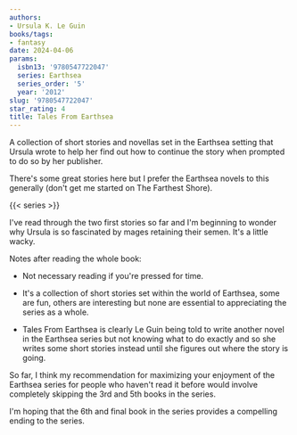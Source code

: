 ```yaml
---
authors:
- Ursula K. Le Guin
books/tags:
- fantasy
date: 2024-04-06
params:
  isbn13: '9780547722047'
  series: Earthsea
  series_order: '5'
  year: '2012'
slug: '9780547722047'
star_rating: 4
title: Tales From Earthsea
---
```


A collection of short stories and novellas set in the Earthsea setting that Ursula wrote to help her find out how to continue the story when prompted to do so by her publisher.

There's some great stories here but I prefer the Earthsea novels to this generally (don't get me started on The Farthest Shore).

<!--more-->

{{< series >}}

I've read through the two first stories so far and I'm beginning to wonder why Ursula is so fascinated by mages retaining their semen. It's a little wacky.

Notes after reading the whole book:

- Not necessary reading if you're pressed for time.

- It's a collection of short stories set within the world of Earthsea, some are fun, others are interesting but none are essential to appreciating the series as a whole.

- Tales From Earthsea is clearly Le Guin being told to write another novel in the Earthsea series but not knowing what to do exactly and so she writes some short stories instead until she figures out where the story is going.

So far, I think my recommendation for maximizing your enjoyment of the Earthsea series for people who haven't read it before would involve completely skipping the 3rd and 5th books in the series.

I'm hoping that the 6th and final book in the series provides a compelling ending to the series.